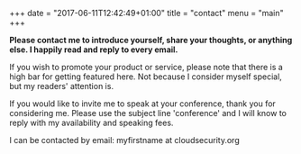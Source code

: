 +++
date = "2017-06-11T12:42:49+01:00"
title = "contact"
menu = "main"
+++

**Please contact me to introduce yourself, share your thoughts, or anything else. I happily read and reply to every email.**

If you wish to promote your product or service, please note that there is a high bar for getting featured here.  Not because I consider myself special, but my readers' attention is.

If you would like to invite me to speak at your conference, thank you for considering me.  Please use the subject line 'conference' and I will know to reply with my availability and speaking fees.

I can be contacted by email: myfirstname at cloudsecurity.org


